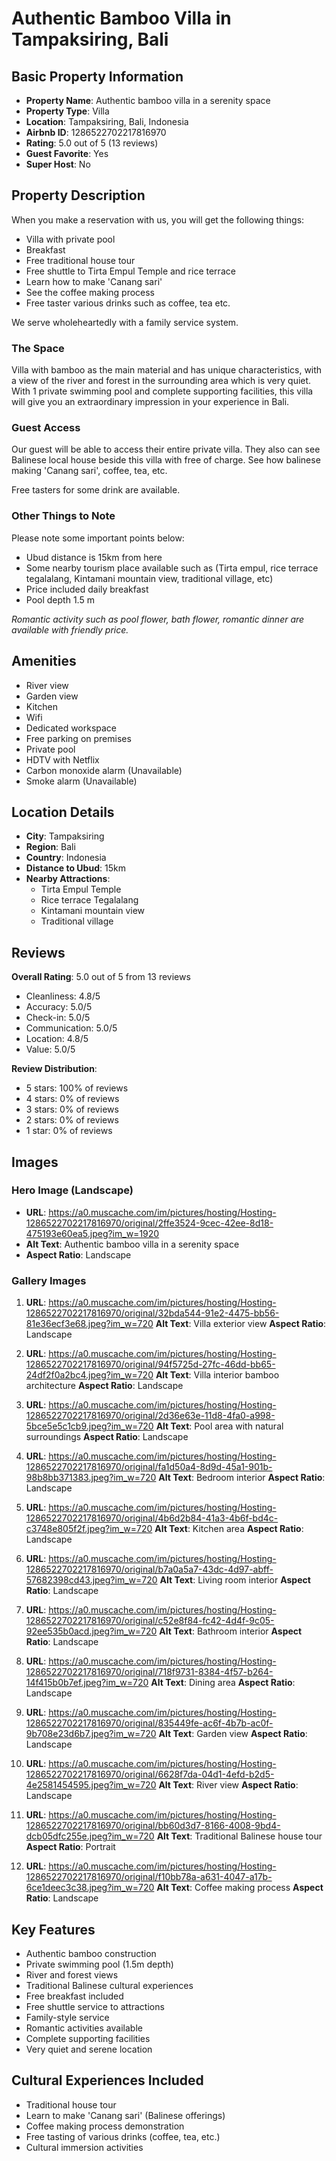# Authentic Bamboo Villa in Tampaksiring, Bali

## Basic Property Information

- **Property Name**: Authentic bamboo villa in a serenity space
- **Property Type**: Villa
- **Location**: Tampaksiring, Bali, Indonesia
- **Airbnb ID**: 1286522702217816970
- **Rating**: 5.0 out of 5 (13 reviews)
- **Guest Favorite**: Yes
- **Super Host**: No

## Property Description

When you make a reservation with us, you will get the following things:

- Villa with private pool
- Breakfast
- Free traditional house tour
- Free shuttle to Tirta Empul Temple and rice terrace
- Learn how to make 'Canang sari'
- See the coffee making process
- Free taster various drinks such as coffee, tea etc.

We serve wholeheartedly with a family service system.

### The Space

Villa with bamboo as the main material and has unique characteristics, with a view of the river and forest in the surrounding area which is very quiet. With 1 private swimming pool and complete supporting facilities, this villa will give you an extraordinary impression in your experience in Bali.

### Guest Access

Our guest will be able to access their entire private villa.
They also can see Balinese local house beside this villa with free of charge.
See how balinese making 'Canang sari', coffee, tea, etc.

Free tasters for some drink are available.

### Other Things to Note

Please note some important points below:

- Ubud distance is 15km from here
- Some nearby tourism place available such as (Tirta empul, rice terrace tegalalang, Kintamani mountain view, traditional village, etc)
- Price included daily breakfast
- Pool depth 1.5 m

_Romantic activity such as pool flower, bath flower, romantic dinner are available with friendly price._

## Amenities

- River view
- Garden view
- Kitchen
- Wifi
- Dedicated workspace
- Free parking on premises
- Private pool
- HDTV with Netflix
- Carbon monoxide alarm (Unavailable)
- Smoke alarm (Unavailable)

## Location Details

- **City**: Tampaksiring
- **Region**: Bali
- **Country**: Indonesia
- **Distance to Ubud**: 15km
- **Nearby Attractions**:
  - Tirta Empul Temple
  - Rice terrace Tegalalang
  - Kintamani mountain view
  - Traditional village

## Reviews

**Overall Rating**: 5.0 out of 5 from 13 reviews

- Cleanliness: 4.8/5
- Accuracy: 5.0/5
- Check-in: 5.0/5
- Communication: 5.0/5
- Location: 4.8/5
- Value: 5.0/5

**Review Distribution**:

- 5 stars: 100% of reviews
- 4 stars: 0% of reviews
- 3 stars: 0% of reviews
- 2 stars: 0% of reviews
- 1 star: 0% of reviews

## Images

### Hero Image (Landscape)

- **URL**: https://a0.muscache.com/im/pictures/hosting/Hosting-1286522702217816970/original/2ffe3524-9cec-42ee-8d18-475193e60ea5.jpeg?im_w=1920
- **Alt Text**: Authentic bamboo villa in a serenity space
- **Aspect Ratio**: Landscape

### Gallery Images

1. **URL**: https://a0.muscache.com/im/pictures/hosting/Hosting-1286522702217816970/original/32bda544-91e2-4475-bb56-81e36ecf3e68.jpeg?im_w=720
   **Alt Text**: Villa exterior view
   **Aspect Ratio**: Landscape

2. **URL**: https://a0.muscache.com/im/pictures/hosting/Hosting-1286522702217816970/original/94f5725d-27fc-46dd-bb65-24df2f0a2bc4.jpeg?im_w=720
   **Alt Text**: Villa interior bamboo architecture
   **Aspect Ratio**: Landscape

3. **URL**: https://a0.muscache.com/im/pictures/hosting/Hosting-1286522702217816970/original/2d36e63e-11d8-4fa0-a998-5bce5e5c1cb9.jpeg?im_w=720
   **Alt Text**: Pool area with natural surroundings
   **Aspect Ratio**: Landscape

4. **URL**: https://a0.muscache.com/im/pictures/hosting/Hosting-1286522702217816970/original/fa1d50a4-8d9d-45a1-901b-98b8bb371383.jpeg?im_w=720
   **Alt Text**: Bedroom interior
   **Aspect Ratio**: Landscape

5. **URL**: https://a0.muscache.com/im/pictures/hosting/Hosting-1286522702217816970/original/4b6d2b84-41a3-4b6f-bd4c-c3748e805f2f.jpeg?im_w=720
   **Alt Text**: Kitchen area
   **Aspect Ratio**: Landscape

6. **URL**: https://a0.muscache.com/im/pictures/hosting/Hosting-1286522702217816970/original/b7a0a5a7-43dc-4d97-abff-57682398cd43.jpeg?im_w=720
   **Alt Text**: Living room interior
   **Aspect Ratio**: Landscape

7. **URL**: https://a0.muscache.com/im/pictures/hosting/Hosting-1286522702217816970/original/c52e8f84-fc42-4d4f-9c05-92ee535b0acd.jpeg?im_w=720
   **Alt Text**: Bathroom interior
   **Aspect Ratio**: Landscape

8. **URL**: https://a0.muscache.com/im/pictures/hosting/Hosting-1286522702217816970/original/718f9731-8384-4f57-b264-14f415b0b7ef.jpeg?im_w=720
   **Alt Text**: Dining area
   **Aspect Ratio**: Landscape

9. **URL**: https://a0.muscache.com/im/pictures/hosting/Hosting-1286522702217816970/original/835449fe-ac6f-4b7b-ac0f-9b708e23d6b7.jpeg?im_w=720
   **Alt Text**: Garden view
   **Aspect Ratio**: Landscape

10. **URL**: https://a0.muscache.com/im/pictures/hosting/Hosting-1286522702217816970/original/6628f7da-04d1-4efd-b2d5-4e2581454595.jpeg?im_w=720
    **Alt Text**: River view
    **Aspect Ratio**: Landscape

11. **URL**: https://a0.muscache.com/im/pictures/hosting/Hosting-1286522702217816970/original/bb60d3d7-8166-4008-9bd4-dcb05dfc255e.jpeg?im_w=720
    **Alt Text**: Traditional Balinese house tour
    **Aspect Ratio**: Portrait

12. **URL**: https://a0.muscache.com/im/pictures/hosting/Hosting-1286522702217816970/original/f10bb78a-a631-4047-a17b-6ce1deec3c38.jpeg?im_w=720
    **Alt Text**: Coffee making process
    **Aspect Ratio**: Landscape

## Key Features

- Authentic bamboo construction
- Private swimming pool (1.5m depth)
- River and forest views
- Traditional Balinese cultural experiences
- Free breakfast included
- Free shuttle service to attractions
- Family-style service
- Romantic activities available
- Complete supporting facilities
- Very quiet and serene location

## Cultural Experiences Included

- Traditional house tour
- Learn to make 'Canang sari' (Balinese offerings)
- Coffee making process demonstration
- Free tasting of various drinks (coffee, tea, etc.)
- Cultural immersion activities
